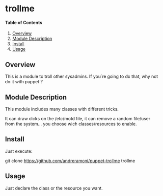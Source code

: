 # trollme

#### Table of Contents

1. [Overview](#overview)
2. [Module Description](#module-description)
3. [Install](#install)
4. [Usage](#usage)

## Overview

This is a module to troll other sysadmins.
If you´re going to do that, why not do it with puppet ?

## Module Description

This module includes many classes with different tricks.

It can draw dicks on the /etc/motd file, it can remove a random file/user from the system... you choose wich classes/resources to enable.


## Install
Just execute:

git clone https://github.com/andreramoni/puppet-trollme trollme

## Usage

Just declare the class or the resource you want.

